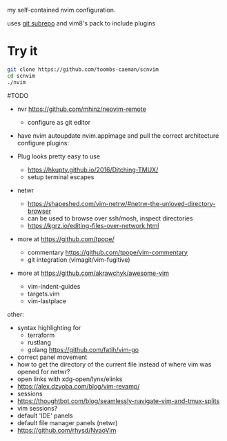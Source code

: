 my self-contained nvim configuration.

uses [git subrepo](https://github.com/ingydotnet/git-subrepo) and vim8's pack to include plugins

# Try it
``` bash
git clone https://github.com/toombs-caeman/scnvim
cd scnvim
./nvim
```

#TODO
* nvr https://github.com/mhinz/neovim-remote
    * configure as git editor


* have nvim autoupdate nvim.appimage and pull the correct architecture
configure plugins:
* Plug looks pretty easy to use
    * https://hkupty.github.io/2016/Ditching-TMUX/
    * setup terminal escapes
* netwr
    - https://shapeshed.com/vim-netrw/#netrw-the-unloved-directory-browser
    - can be used to browse over ssh/mosh, inspect directories
    - https://kgrz.io/editing-files-over-network.html
* more at https://github.com/tpope/
    * commentary https://github.com/tpope/vim-commentary
    * git integration (vimagit/vim-fugitive)
* more at https://github.com/akrawchyk/awesome-vim
    * vim-indent-guides
    * targets.vim
    * vim-lastplace

other:
* syntax highlighting for
    * terraform
    * rustlang
    * golang  https://github.com/fatih/vim-go
* correct panel movement
* how to get the directory of the current file instead of where vim was opened for netwr?
* open links with xdg-open/lynx/elinks
* https://alex.dzyoba.com/blog/vim-revamp/
* sessions
* https://thoughtbot.com/blog/seamlessly-navigate-vim-and-tmux-splits
* vim sessions?
* default 'IDE' panels
* default file manager panels (netwr)
* https://github.com/rhysd/NyaoVim
